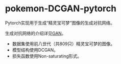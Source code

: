 # pokemon-DCGAN-pytorch
Pytorch实现用于生成“精灵宝可梦”图像的生成对抗网络。

生成对抗网络的介绍详见[GAN](https://0809zheng.github.io/2020/05/18/generative-adversarial-network.html)。

- 数据集使用前八世代（共809只）精灵宝可梦的图像。
- 模型结构使用DCGAN。
- 损失函数使用Non-saturating形式。
